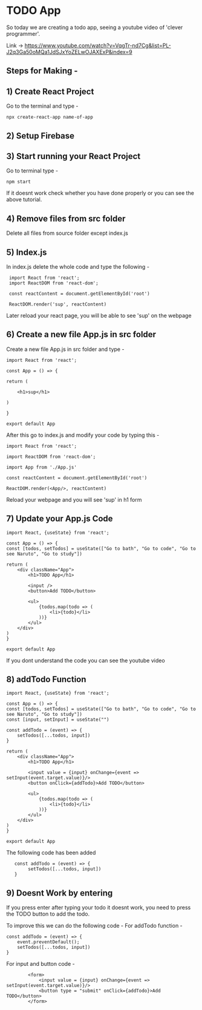 # TODO App

So today we are creating a todo app, seeing a youtube video of 'clever programmer'. 

Link -> https://www.youtube.com/watch?v=VqgTr-nd7Cg&list=PL-J2q3Ga50oMQa1JdSJxYoZELwOJAXExP&index=9

## Steps for Making -

## 1) Create React Project

Go to the terminal and type -

    npx create-react-app name-of-app

## 2) Setup Firebase
## 3) Start running your React Project

Go to terminal type - 

    npm start

If it doesnt work check whether you have done properly or you can see the above tutorial.

## 4) Remove files from src folder

Delete all files from source folder except index.js

## 5) Index.js

In index.js delete the whole code and type the following - 

     import React from 'react';
     import ReactDOM from 'react-dom';

     const reactContent = document.getElementById('root')

     ReactDOM.render('sup', reactContent)

Later reload your react page, you will be able to see 'sup' on the webpage 

## 6) Create a new file App.js in src folder

Create a new file App.js in src folder and type - 

    import React from 'react';

    const App = () => {
   
    return (
    
        <h1>sup</h1>
        
    )
    
    }

    export default App

After this go to index.js and modify your code by typing this - 


    import React from 'react';
   
    import ReactDOM from 'react-dom';
   
    import App from './App.js'

    const reactContent = document.getElementById('root')

    ReactDOM.render(<App/>, reactContent)


Reload your webpage and you will see 'sup' in h1 form 

## 7) Update your App.js Code


    import React, {useState} from 'react';

    const App = () => {
    const [todos, setTodos] = useState(["Go to bath", "Go to code", "Go to see Naruto", "Go to study"])

    return (
        <div className="App">
            <h1>TODO App</h1>

            <input />
            <button>Add TODO</button>

            <ul>
                {todos.map(todo => (
                    <li>{todo}</li>
                ))}
            </ul>
        </div>
    )
    }

    export default App 

If you dont understand the code you can see the youtube video 

## 8) addTodo Function 

    import React, {useState} from 'react';

    const App = () => {
    const [todos, setTodos] = useState(["Go to bath", "Go to code", "Go to see Naruto", "Go to study"])
    const [input, setInput] = useState("")

    const addTodo = (event) => {
        setTodos([...todos, input])
    }

    return (
        <div className="App">
            <h1>TODO App</h1>

            <input value = {input} onChange={event => setInput(event.target.value)}/>
            <button onClick={addTodo}>Add TODO</button>

            <ul>
                {todos.map(todo => (
                    <li>{todo}</li>
                ))}
            </ul>
        </div>
    )
    }

    export default App

The following code has been added 


       const addTodo = (event) => {
            setTodos([...todos, input])
       }

## 9) Doesnt Work by entering 

If you press enter after typing your todo it doesnt work, you need to press the TODO button to add the todo.

To improve this we can do the following code - 
For addTodo function -

    const addTodo = (event) => {
        event.preventDefault();
        setTodos([...todos, input])
    }
    
For input and button code - 

            <form>
                <input value = {input} onChange={event => setInput(event.target.value)}/>
                <button type = "submit" onClick={addTodo}>Add TODO</button>
            </form>
            
       

